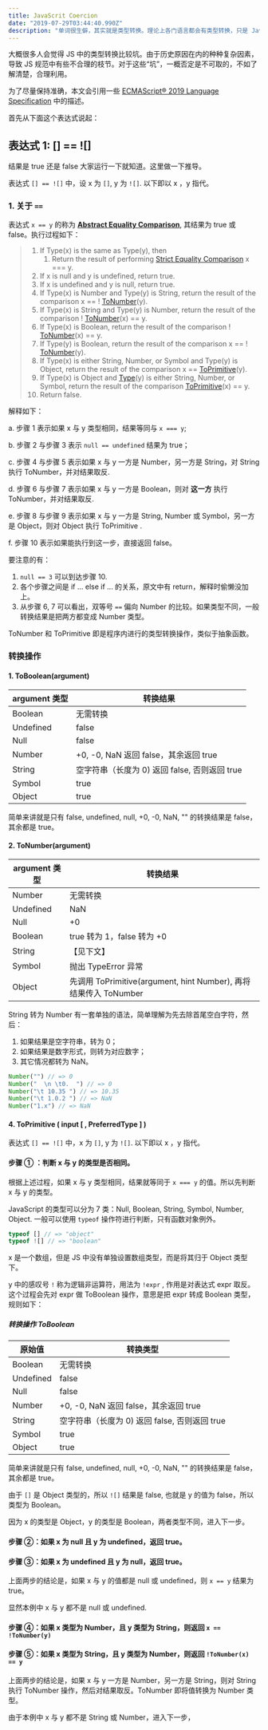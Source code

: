 ```yaml
---
title: JavaScrit Coercion
date: "2019-07-29T03:44:40.990Z"
description: "单词很生僻，其实就是类型转换。理论上各门语言都会有类型转换，只是 JavaScript 稍微有点玩过头，导致有些情况跟预期不太相符。"
---
```


大概很多人会觉得 JS 中的类型转换比较坑。由于历史原因在内的种种复杂因素，导致 JS 规范中有些不合理的枝节。对于这些“坑”，一概否定是不可取的，不如了解清楚，合理利用。

为了尽量保持准确，本文会引用一些 [ECMAScript® 2019 Language Specification](http://www.ecma-international.org/ecma-262/10.0/index.html) 中的描述。

首先从下面这个表达式说起：

## 表达式 1: [] == ![]

结果是 true 还是 false 大家运行一下就知道。这里做一下推导。

表达式 `[] == ![]` 中，设 x 为 `[]`, y 为 `![]`. 以下即以 x ，y 指代。

### 1. 关于 `==`

表达式 `x == y` 的称为 **[Abstract Equality Comparison](http://www.ecma-international.org/ecma-262/10.0/index.html#sec-abstract-equality-comparison)**, 其结果为 true 或 false。执行过程如下：

> 1. If Type(x) is the same as Type(y), then
>    1. Return the result of performing [Strict Equality Comparison](http://www.ecma-international.org/ecma-262/10.0/index.html#sec-strict-equality-comparison) x === y.
> 2. If x is null and y is undefined, return true.
> 3. If x is undefined and y is null, return true.
> 4. If Type(x) is Number and Type(y) is String, return the result of the comparison x == ! [ToNumber](http://www.ecma-international.org/ecma-262/10.0/index.html#sec-tonumber)(y).
> 5. If Type(x) is String and Type(y) is Number, return the result of the comparison ! [ToNumber](http://www.ecma-international.org/ecma-262/10.0/index.html#sec-tonumber)(x) == y.
> 6. If Type(x) is Boolean, return the result of the comparison ! [ToNumber](http://www.ecma-international.org/ecma-262/10.0/index.html#sec-tonumber)(x) == y.
> 7. If Type(y) is Boolean, return the result of the comparison x == ! [ToNumber](http://www.ecma-international.org/ecma-262/10.0/index.html#sec-tonumber)(y).
> 8. If Type(x) is either String, Number, or Symbol and Type(y) is Object, return the result of the comparison x == [ToPrimitive](http://www.ecma-international.org/ecma-262/10.0/index.html#sec-toprimitive)(y).
> 9. If Type(x) is Object and [Type](http://www.ecma-international.org/ecma-262/10.0/index.html#sec-ecmascript-data-types-and-values)(y) is either String, Number, or Symbol, return the result of the comparison [ToPrimitive](http://www.ecma-international.org/ecma-262/10.0/index.html#sec-toprimitive)(x) == y.
> 10. Return false.

解释如下：

a. 步骤 1 表示如果 x 与 y 类型相同，结果等同与 `x === y`;

b. 步骤 2 与步骤 3 表示 `null == undefined` 结果为 true；

c. 步骤 4 与步骤 5 表示如果 x 与 y 一方是 Number，另一方是 String，对 String 执行 ToNumber，并对结果取反.

d. 步骤 6 与步骤 7 表示如果 x 与 y 一方是 Boolean，则对 **这一方** 执行 ToNumber，并对结果取反.

e. 步骤 8 与步骤 9 表示如果 x 与 y 一方是 String, Number 或 Symbol，另一方是 Object，则对 Object 执行 ToPrimitive .

f. 步骤 10 表示如果能执行到这一步，直接返回 false。

要注意的有：

1. `null == 3` 可以到达步骤 10.
2. 各个步骤之间是 if ... else if ... 的关系，原文中有 return，解释时偷懒没加上。
3. 从步骤 6, 7 可以看出，双等号 `==` 偏向 Number 的比较。如果类型不同，一般转换结果是把两方都变成 Number 类型。

ToNumber 和 ToPrimitive 即是程序内进行的类型转换操作，类似于抽象函数。

### 转换操作

#### 1. ToBoolean(argument)

| argument 类型 | 转换结果                                      |
| ------------- | --------------------------------------------- |
| Boolean       | 无需转换                                      |
| Undefined     | false                                         |
| Null          | false                                         |
| Number        | +0, -0, NaN 返回 false，其余返回 true         |
| String        | 空字符串（长度为 0) 返回 false, 否则返回 true |
| Symbol        | true                                          |
| Object        | true                                          |

简单来讲就是只有 false, undefined, null, +0, -0, NaN, "" 的转换结果是 false，其余都是 true。

#### 2. ToNumber(argument)

| argument 类型 | 转换结果                                                         |
| ------------- | ---------------------------------------------------------------- |
| Number        | 无需转换                                                         |
| Undefined     | NaN                                                              |
| Null          | +0                                                               |
| Boolean       | true 转为 1，false 转为 +0                                       |
| String        | 【见下文】                                                       |
| Symbol        | 抛出 TypeError 异常                                              |
| Object        | 先调用 ToPrimitive(argument, hint Number), 再将结果传入 ToNumber |

String 转为 Number 有一套单独的语法，简单理解为先去除首尾空白字符，然后：

1. 如果结果是空字符串，转为 0；
2. 如果结果是数字形式，则转为对应数字；
3. 其它情况都转为 NaN。

```javascript
Number("") // => 0
Number("  \n \t0.  ") // => 0
Number("\t 10.35 ") // => 10.35
Number("\t 1.0.2 ") // => NaN
Number("1.x") // => NaN
```

#### 4. ToPrimitive ( input [ , PreferredType ] )

表达式 `[] == ![]` 中，x 为 `[]`, y 为 `![]`. 以下即以 x ，y 指代。

#### 步骤 ① ：判断 x 与 y 的类型是否相同。

根据上述过程，如果 x 与 y 类型相同，结果就等同于 `x === y` 的值。所以先判断 x 与 y 的类型。

JavaScript 的类型可以分为 7 类：Null, Boolean, String, Symbol, Number, Object. 一般可以使用 `typeof` 操作符进行判断，只有函数对象例外。

```javascript
typeof [] // => "object"
typeof ![] // => "boolean"
```

x 是一个数组，但是 JS 中没有单独设置数组类型，而是将其归于 Object 类型下。

y 中的感叹号 `!` 称为逻辑非运算符，用法为 `!expr` , 作用是对表达式 expr 取反。这个过程会先对 expr 做 ToBoolean 操作，意思是把 expr 转成 Boolean 类型，规则如下：

##### 转换操作 ToBoolean

| 原始值    | 转换类型                                      |
| --------- | --------------------------------------------- |
| Boolean   | 无需转换                                      |
| Undefined | false                                         |
| Null      | false                                         |
| Number    | +0, -0, NaN 返回 false，其余返回 true         |
| String    | 空字符串（长度为 0) 返回 false, 否则返回 true |
| Symbol    | true                                          |
| Object    | true                                          |

简单来讲就是只有 false, undefined, null, +0, -0, NaN, "" 的转换结果是 false，其余都是 true。

由于 `[]` 是 Object 类型的，所以 `![]` 结果是 false, 也就是 y 的值为 false，所以类型为 Boolean。

因为 x 的类型是 Object，y 的类型是 Boolean，两者类型不同，进入下一步。

#### 步骤 ②：如果 x 为 null 且 y 为 undefined，返回 true。

#### 步骤 ③：如果 x 为 undefined 且 y 为 null，返回 true。

上面两步的结论是，如果 x 与 y 的值都是 null 或 undefined，则 `x == y` 结果为 true。

显然本例中 x 与 y 都不是 null 或 undefined.

#### 步骤 ④：如果 x 类型为 Number，且 y 类型为 String，则返回 `x == !ToNumber(y)`

#### 步骤 ⑤：如果 x 类型为 String，且 y 类型为 Number，则返回 `!ToNumber(x) == y`

上面两步的结论是，如果 x 与 y 一方是 Number，另一方是 String，则对 String 执行 ToNumber 操作，然后对结果取反。ToNumber 即将值转换为 Number 类型。

由于本例中 x 与 y 都不是 String 或 Number，进入下一步，
